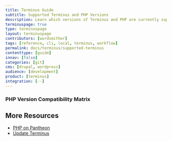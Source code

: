 ```yaml
---
title: Terminus Guide
subtitle: Supported Terminus and PHP Versions
description: Learn which versions of Terminus and PHP are currently supported.
terminuspage: true
type: terminuspage
layout: terminuspage
contributors: [wordsmither]
tags: [reference, cli, local, terminus, workflow]
permalink: docs/terminus/supported-terminus
contenttype: [guide]
innav: [false]
categories: [git]
cms: [drupal, wordpress]
audience: [development]
product: [terminus]
integration: [--]
---
```


<Partial file="terminus-guide/eol.md" />

### PHP Version Compatibility Matrix

<Partial file="terminus-guide/php.md" />

## More Resources

- [PHP on Pantheon](/guides/php)
- [Update Terminus](/terminus/updates)
